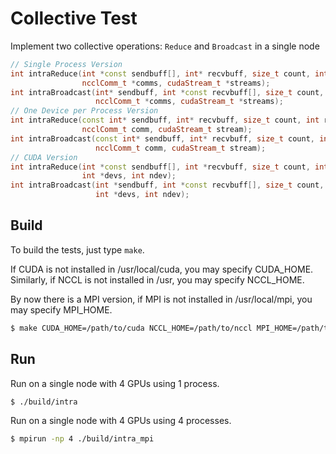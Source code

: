 # Collective Test

Implement two collective operations: `Reduce` and `Broadcast` in a single node

```c++
// Single Process Version
int intraReduce(int *const sendbuff[], int* recvbuff, size_t count, int root,
                ncclComm_t *comms, cudaStream_t *streams);
int intraBroadcast(int* sendbuff, int *const recvbuff[], size_t count, int root,
                   ncclComm_t *comms, cudaStream_t *streams);
// One Device per Process Version
int intraReduce(const int* sendbuff, int* recvbuff, size_t count, int root,
                ncclComm_t comm, cudaStream_t stream);
int intraBroadcast(const int* sendbuff, int* recvbuff, size_t count, int root,
                   ncclComm_t comm, cudaStream_t stream);
// CUDA Version
int intraReduce(int *const sendbuff[], int *recvbuff, size_t count, int root,
                int *devs, int ndev);
int intraBroadcast(int *sendbuff, int *const recvbuff[], size_t count, int root,
                   int *devs, int ndev);
```
## Build

To build the tests, just type `make`.

If CUDA is not installed in /usr/local/cuda, you may specify CUDA_HOME. Similarly, if NCCL is not installed in /usr, you may specify NCCL_HOME.

By now there is a MPI version, if MPI is not installed in /usr/local/mpi, you may specify MPI_HOME.

```bash
$ make CUDA_HOME=/path/to/cuda NCCL_HOME=/path/to/nccl MPI_HOME=/path/to/mpi
```

## Run

Run on a single node with 4 GPUs using 1 process.

```bash
$ ./build/intra
```

Run on a single node with 4 GPUs using 4 processes.

```bash
$ mpirun -np 4 ./build/intra_mpi
```



